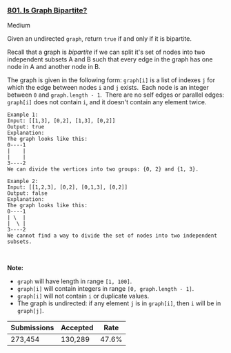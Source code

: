 ### [801. Is Graph Bipartite?](https://leetcode.com/problems/is-graph-bipartite/)

Medium

Given an undirected `` graph ``, return `` true `` if and only if it is bipartite.

Recall that a graph is _bipartite_ if we can split it's set of nodes into two independent subsets A and B such that every edge in the graph has one node in A and another node in B.

The graph is given in the following form: `` graph[i] `` is a list of indexes `` j `` for which the edge between nodes `` i `` and `` j `` exists.  Each node is an integer between `` 0 `` and `` graph.length - 1 ``.  There are no self edges or parallel edges: `` graph[i] `` does not contain `` i ``, and it doesn't contain any element twice.

```
Example 1:
Input: [[1,3], [0,2], [1,3], [0,2]]
Output: true
Explanation: 
The graph looks like this:
0----1
|    |
|    |
3----2
We can divide the vertices into two groups: {0, 2} and {1, 3}.
```

```
Example 2:
Input: [[1,2,3], [0,2], [0,1,3], [0,2]]
Output: false
Explanation: 
The graph looks like this:
0----1
| \  |
|  \ |
3----2
We cannot find a way to divide the set of nodes into two independent subsets.
```

 

__Note:__

*   `` graph `` will have length in range `` [1, 100] ``.
*   `` graph[i] `` will contain integers in range `` [0, graph.length - 1] ``.
*   `` graph[i] `` will not contain `` i `` or duplicate values.
*   The graph is undirected: if any element `` j `` is in `` graph[i] ``, then `` i `` will be in `` graph[j] ``.

| Submissions    | Accepted     | Rate   |
| -------------- | ------------ | ------ |
| 273,454 | 130,289 | 47.6% |